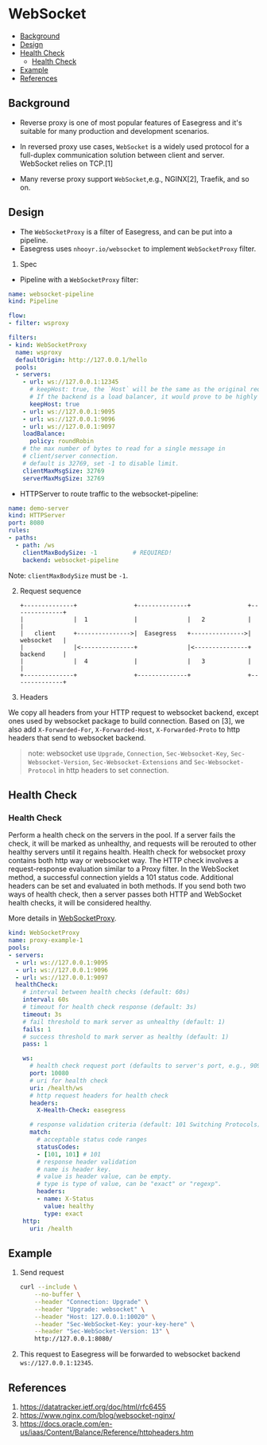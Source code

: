 # WebSocket <!-- omit from toc -->

- [Background](#background)
- [Design](#design)
- [Health Check](#health-check)
  - [Health Check](#health-check-1)
- [Example](#example)
- [References](#references)

## Background

- Reverse proxy is one of most popular features of Easegress and it's suitable
  for many production and development scenarios.

- In reversed proxy use cases, `WebSocket` is a widely used protocol for a
  full-duplex communication solution between client and server. WebSocket
  relies on TCP.[1]

- Many reverse proxy support `WebSocket`,e.g., NGINX[2], Traefik, and so on.

## Design

- The `WebSocketProxy` is a filter of Easegress, and can be put into a pipeline.
- Easegress uses `nhooyr.io/websocket` to implement
  `WebSocketProxy` filter.

1. Spec

* Pipeline with a `WebSocketProxy` filter:
 
```yaml
name: websocket-pipeline
kind: Pipeline

flow:
- filter: wsproxy

filters:
- kind: WebSocketProxy
  name: wsproxy
  defaultOrigin: http://127.0.0.1/hello
  pools:
  - servers:
    - url: ws://127.0.0.1:12345
      # keepHost: true, the `Host` will be the same as the original request
      # If the backend is a load balancer, it would prove to be highly beneficial
      keepHost: true
    - url: ws://127.0.0.1:9095
    - url: ws://127.0.0.1:9096
    - url: ws://127.0.0.1:9097
    loadBalance:
      policy: roundRobin
    # the max number of bytes to read for a single message in 
    # client/server connection.
    # default is 32769, set -1 to disable limit.
    clientMaxMsgSize: 32769
    serverMaxMsgSize: 32769
 ```

* HTTPServer to route traffic to the websocket-pipeline:
 
```yaml
name: demo-server
kind: HTTPServer
port: 8080
rules:
- paths:
  - path: /ws
    clientMaxBodySize: -1          # REQUIRED!
    backend: websocket-pipeline
```

Note: `clientMaxBodySize` must be `-1`.

2. Request sequence

    ```none
    +--------------+                +--------------+                +--------------+  
    |              |  1             |              |   2            |              | 
    |   client     +--------------->|  Easegress   +--------------->|  websocket   |
    |              |<---------------+              |<---------------+  backend     | 
    |              |  4             |              |   3            |              |
    +--------------+                +--------------+                +--------------+
    ```

3. Headers

We copy all headers from your HTTP request to websocket backend, except
ones used by websocket package to build connection. Based on [3], we also
add `X-Forwarded-For`, `X-Forwarded-Host`, `X-Forwarded-Proto` to http
headers that send to websocket backend.

> note: websocket use `Upgrade`, `Connection`, `Sec-Websocket-Key`,
  `Sec-Websocket-Version`, `Sec-Websocket-Extensions` and
  `Sec-Websocket-Protocol` in http headers to set connection.

## Health Check

### Health Check
Perform a health check on the servers in the pool. If a server fails the check, it will be marked as unhealthy, and requests will be rerouted to other healthy servers until it regains health. Health check for websocket proxy contains both http way or websocket way. The HTTP check involves a request-response evaluation similar to a Proxy filter. In the WebSocket method, a successful connection yields a 101 status code. Additional headers can be set and evaluated in both methods. 
If you send both two ways of health check, then a server passes both HTTP and WebSocket health checks, it will be considered healthy.

More details in [WebSocketProxy](../07.Reference/7.02.Filters.md#health-check-1).

```yaml
kind: WebSocketProxy
name: proxy-example-1
pools:
- servers:
  - url: ws://127.0.0.1:9095
  - url: ws://127.0.0.1:9096
  - url: ws://127.0.0.1:9097
  healthCheck:
    # interval between health checks (default: 60s)
    interval: 60s
    # timeout for health check response (default: 3s)
    timeout: 3s
    # fail threshold to mark server as unhealthy (default: 1)
    fails: 1
    # success threshold to mark server as healthy (default: 1)
    pass: 1

    ws:
      # health check request port (defaults to server's port, e.g., 9095)
      port: 10080
      # uri for health check
      uri: /health/ws
      # http request headers for health check
      headers:
        X-Health-Check: easegress

      # response validation criteria (default: 101 Switching Protocols)
      match:
        # acceptable status code ranges 
        statusCodes:
        - [101, 101] # 101
        # response header validation
        # name is header key.
        # value is header value, can be empty. 
        # type is type of value, can be "exact" or "regexp".
        headers:
        - name: X-Status
          value: healthy
          type: exact
    http:
      uri: /health
```

## Example

1. Send request

    ```bash
    curl --include \
        --no-buffer \
        --header "Connection: Upgrade" \
        --header "Upgrade: websocket" \
        --header "Host: 127.0.0.1:10020" \
        --header "Sec-WebSocket-Key: your-key-here" \
        --header "Sec-WebSocket-Version: 13" \
        http://127.0.0.1:8080/
    ```

2. This request to Easegress will be forwarded to websocket backend
   `ws://127.0.0.1:12345`.

## References

1. <https://datatracker.ietf.org/doc/html/rfc6455>
2. <https://www.nginx.com/blog/websocket-nginx/>
3. <https://docs.oracle.com/en-us/iaas/Content/Balance/Reference/httpheaders.htm>
